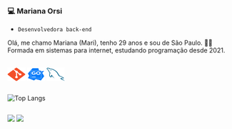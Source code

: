### 💻 Mariana Orsi

* ` Desenvolvedora back-end ` 

Olá, me chamo Mariana (Mari), tenho 29 anos e sou de São Paulo. 
👨‍🎓 Formada em sistemas para internet, estudando programação desde 2021. 


<div style="display: inline_block"><br>
  <img align="center" alt="Mari-git" height="30" width="40" src="https://raw.githubusercontent.com/devicons/devicon/refs/heads/master/icons/git/git-original.svg">
  <img align="center" alt="Mari-go" height="30" width="40" src="https://raw.githubusercontent.com/devicons/devicon/refs/heads/master/icons/goland/goland-plain.svg">
  <img align="center" alt="Mari-mysql" height="30" width="40" src="https://raw.githubusercontent.com/devicons/devicon/refs/heads/master/icons/mysql/mysql-original.svg">
</div>
 
 ##

![Top Langs](https://github-readme-stats.vercel.app/api/top-langs/?username=MarianaOrsi&hide_progress=true)
  
  
  ##
   
<div> 
  <a href = "mailto:marianaorsi95@gmail.com"><img src="https://img.shields.io/badge/-Gmail-%23333?style=for-the-badge&logo=gmail&logoColor=white" target="_blank"></a>
  <a href="https://www.linkedin.com/in/mariana-orsi-762165224/" target="_blank"><img src="https://img.shields.io/badge/-LinkedIn-%230077B5?style=for-the-badge&logo=linkedin&logoColor=white" target="_blank"></a> 

 
</div>
